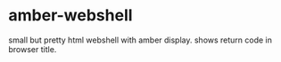 # amber-webshell

small but pretty html webshell with amber display.
shows return code in browser title.
